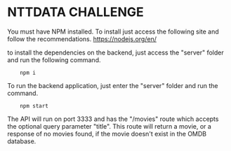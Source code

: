# NTTDATA CHALLENGE

You must have NPM installed.
To install just access the following site and follow the recommendations.
https://nodejs.org/en/

to install the dependencies on the backend, just access the "server" folder and run the following command.

        npm i
        
To run the backend application, just enter the "server" folder and run the command.
  
        npm start


The API will run on port 3333 and has the "/movies" route which accepts the optional query parameter "title". This route will return a movie, or a response of no movies found, if the movie doesn't exist in the OMDB database.